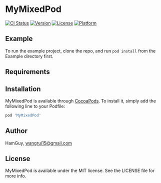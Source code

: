 # MyMixedPod

[![CI Status](https://img.shields.io/travis/HamGuy/MyMixedPod.svg?style=flat)](https://travis-ci.org/HamGuy/MyMixedPod)
[![Version](https://img.shields.io/cocoapods/v/MyMixedPod.svg?style=flat)](https://cocoapods.org/pods/MyMixedPod)
[![License](https://img.shields.io/cocoapods/l/MyMixedPod.svg?style=flat)](https://cocoapods.org/pods/MyMixedPod)
[![Platform](https://img.shields.io/cocoapods/p/MyMixedPod.svg?style=flat)](https://cocoapods.org/pods/MyMixedPod)

## Example

To run the example project, clone the repo, and run `pod install` from the Example directory first.

## Requirements

## Installation

MyMixedPod is available through [CocoaPods](https://cocoapods.org). To install
it, simply add the following line to your Podfile:

```ruby
pod 'MyMixedPod'
```

## Author

HamGuy, wangrui15@gmail.com

## License

MyMixedPod is available under the MIT license. See the LICENSE file for more info.

